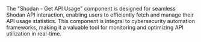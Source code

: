 The "Shodan - Get API Usage" component is designed for seamless Shodan API interaction, enabling users to efficiently fetch and manage their API usage statistics. This component is integral to cybersecurity automation frameworks, making it a valuable tool for monitoring and optimizing API utilization in real-time.
